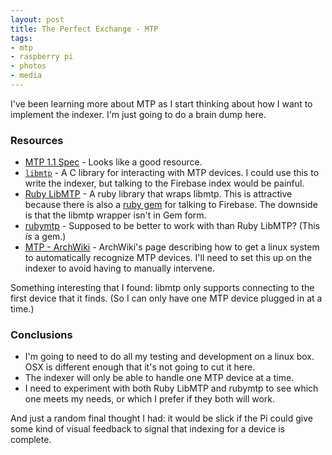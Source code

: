 ```yaml
---
layout: post
title: The Perfect Exchange - MTP
tags:
- mtp
- raspberry pi
- photos
- media
---
```


I've been learning more about MTP as I start thinking about how I want to implement the indexer. I'm just going to do a brain dump here.

<!--more-->

### Resources

* [MTP 1.1 Spec][5] - Looks like a good resource.
* [`libmtp`][1] - A C library for interacting with MTP devices. I could use this to write the indexer, but talking to the Firebase index would be painful.
* [Ruby LibMTP][3] - A ruby library that wraps libmtp. This is attractive because there is also a [ruby gem][4] for talking to Firebase. The downside is that the libmtp wrapper isn't in Gem form.
* [rubymtp][6] - Supposed to be better to work with than Ruby LibMTP? (This _is_ a gem.)
* [MTP - ArchWiki][2] - ArchWiki's page describing how to get a linux system to automatically recognize MTP devices. I'll need to set this up on the indexer to avoid having to manually intervene.

Something interesting that I found: libmtp only supports connecting to the first device that it finds. (So I can only have one MTP device plugged in at a time.)

### Conclusions

* I'm going to need to do all my testing and development on a linux box. OSX is different enough that it's not going to cut it here.
* The indexer will only be able to handle one MTP device at a time.
* I need to experiment with both Ruby LibMTP and rubymtp to see which one meets my needs, or which I prefer if they both will work.

And just a random final thought I had: it would be slick if the Pi could give some kind of visual feedback to signal that indexing for a device is complete.

[1]: http://libmtp.sourceforge.net/
[2]: https://wiki.archlinux.org/index.php/MTP
[3]: http://libmtp.rubyforge.org/
[4]: https://github.com/oscardelben/firebase-ruby
[5]: http://www.usb.org/developers/docs/devclass_docs/MTPv1_1.zip
[6]: https://rubygems.org/gems/rubymtp/versions/0.1